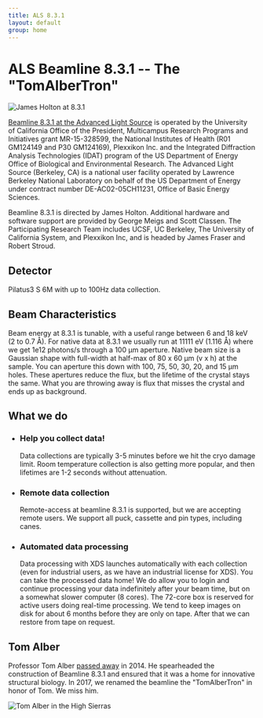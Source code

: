 ```yaml
---
title: ALS 8.3.1
layout: default
group: home
---
```


# ALS Beamline 8.3.1 -- The "TomAlberTron"

<img src="http://www2.lbl.gov/Science-Articles/Archive/assets/images/2004/Feb-17/Holton.jpg" alt="James Holton at 8.3.1" class="img-responsive">

<!-- Welcome to the new homepage of ALS Beamline 8.3.1 -->

[Beamline 8.3.1 at the Advanced Light Source](https://als.lbl.gov/beamlines/8-3-1/) is operated by
the University of California Office of the President, Multicampus Research Programs and Initiatives
grant MR-15-328599, the National Institutes of Health (R01 GM124149 and P30 GM124169),
Plexxikon Inc. and the Integrated Diffraction Analysis Technologies (IDAT) program of the US
Department of Energy Office of Biological and Environmental Research. The Advanced Light Source
(Berkeley, CA) is a national user facility operated by Lawrence Berkeley National Laboratory on
behalf of the US Department of Energy under contract number DE-AC02-05CH11231, Office of Basic
Energy Sciences.

Beamline 8.3.1 is directed by James Holton. Additional hardware and software support are provided by
George Meigs and Scott Classen. The Participating Research Team includes UCSF, UC Berkeley,
The University of California System, and Plexxikon Inc, and is headed by James Fraser and Robert Stroud.

<!-- # About the TomAlberTron -->

## Detector

Pilatus3 S 6M with up to 100Hz data collection.

## Beam Characteristics

Beam energy at 8.3.1 is tunable, with a useful range between 6 and 18 keV (2 to 0.7 Å). For native
data at 8.3.1 we usually run at 11111 eV (1.116 Å) where we get 1e12 photons/s through a 100 μm
aperture.  Native beam size is a Gaussian shape with full-width at half-max of 80 x 60 μm (v x h)
at the sample. You can aperture this down with 100, 75, 50, 30, 20, and 15 μm holes.
These apertures reduce the flux, but the lifetime of the crystal stays the same. What you are
throwing away is flux that misses the crystal and ends up as background.

## What we do

* ### Help you collect data!

  Data collections are typically 3-5 minutes before we hit the cryo damage limit.  Room temperature
  collection is also getting more popular, and then lifetimes are 1-2 seconds without attenuation.

* ### Remote data collection

  Remote-access at beamline 8.3.1 is supported, but we are accepting remote users. We support all
  puck, cassette and pin types, including canes.

* ### Automated data processing

  Data processing with XDS launches automatically with each collection (even for industrial users,
  as we have an industrial license for XDS). You can take the processed data home!  We do allow you
  to login and continue processing your data indefinitely after your beam time, but on a somewhat
  slower computer (8 cores).  The 72-core box is reserved for active users doing real-time
  processing.  We tend to keep images on disk for about 6 months before they are only on tape.
  After that we can restore from tape on request.

## Tom Alber

Professor Tom Alber [passed away](http://news.berkeley.edu/2014/04/04/berkeley-professor-thomas-alber-dies-at-60/) in 2014. He spearheaded the construction of Beamline 8.3.1 and ensured that it was a home for innovative structural biology. In 2017, we renamed the beamline the "TomAlberTron" in honor of Tom. We miss him.

<img src="http://fraserlab.com/static/img/news/Tom_2003_HighSierras.jpg" alt="Tom Alber in the High Sierras" class="img-responsive">